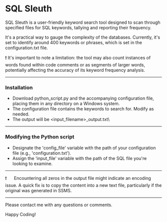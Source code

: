 # SQL Sleuth

SQL Sleuth is a user-friendly keyword search tool designed to scan through specified files for SQL keywords, tallying and reporting their frequency.

It's a practical way to gauge the complexity of the databases. Currently, it's set to identify around 400 keywords or phrases, which is set in the configuration.txt file.

:exclamation: It's important to note a limitation: the tool may also count instances of words found within code comments or as segments of larger words, potentially affecting the accuracy of its keyword frequency analysis.

---------
### Installation

*  Download python_script.py and the accompanying configuration file, placing them in any directory on a Windows system.    
*  The configuration file contains the keywords to search for.  Modify as needed.    
*  The output will be \<input_filename>_output.txt\    

---------
### Modifying the Python script

*  Designate the 'config_file' variable with the path of your configuration file (e.g., 'configuration.txt').
*  Assign the 'input_file' variable with the path of the SQL file you're looking to examine.

---------

:exclamation:&nbsp;&nbsp;&nbsp;&nbsp;&nbsp;&nbsp;Encountering all zeros in the output file might indicate an encoding issue. A quick fix is to copy the content into a new text file, particularly if the original was generated in SSMS.

----------

Please contact me with any questions or comments.

Happy Coding!
